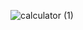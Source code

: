 ![calculator (1)](https://github.com/rezwanqkhan/calculator/assets/91380892/5cdf2c77-ee4f-4569-8aeb-bafa566502b3)
